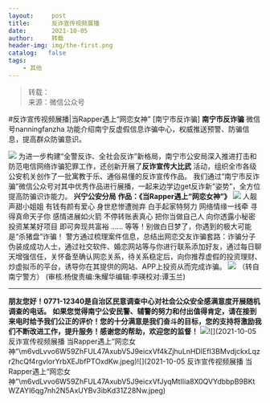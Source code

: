 ```yaml
---
layout:     post
title:      反诈宣传视频展播
date:       2021-10-05
author:     转载
header-img: img/the-first.png
catalog:   false
tags:
    - 其他
---
```


<blockquote><p>转载：<br>
来源：微信公众号</p></blockquote>

#反诈宣传视频展播|当Rapper遇上“网恋女神”
[南宁市反诈骗]
**南宁市反诈骗**
微信号nanningfanzha
功能介绍南宁反虚假信息诈骗中心，权威推送预警、防骗信息，提高群众防骗意识。

![]({{site.baseurl}}/postimg/m6vdLvvo6W5iaqtFlbC2aKtxz0cgAUufMCLNZjTFq3atj7KNzA5jndiaFCUL151ExlvRyBicqsE2ibqpx1OibZrS54A.gif)
为进一步构建“全警反诈、全社会反诈”新格局，南宁市公安局深入推进打击和防范电信网络诈骗犯罪工作，还创新开展了**反诈宣传大比武**
活动，组织全市各级公安机关创作了一批寓教于乐、通俗易懂的反诈宣传作品。
我们通过“南宁市反诈骗”微信公众号对其中优秀作品进行展播，一起来边学边get反诈新“姿势”，全方位提高防骗识诈能力。
**兴宁公安分局**
**作品：《当Rapper遇上“网恋女神”》**
![]({{site.baseurl}}/postimg/7QRTvkK2qC42QNeuLOOEE6bCG595AahicR8N0X1fpvK1rMAIgRMGBQFJ3OdhCY09JMKWtQDjMGjCmsZUcQA6GHg.png)
人靓声甜小姐姐
有钱有颜有爱心
身世悲惨遭抛弃
白手起家特努力
网络情缘一线牵
寻得真命天子你
感情进展如火箭
不停转账表真心
把你当做自己人
向你透露小秘密
投资某某好项目
即可奔现共富裕
……
等等！别做白日梦了，你遇到的极大可能是“杀猪盘”诈骗！
警方通过梳理案件信息，总结出网恋交友诈骗套路：诈骗分子伪装成成功人士，通过社交软件、婚恋网站等与你进行联系添加好友，通过每日聊天增强信任，关怀备至确认网恋关系，待关系稳定后，向你推荐虚假的投资理财、炒虚拟币的平台，诱导你在其提供的网站、APP上投资从而完成诈骗。
![]({{site.baseurl}}/postimg/P9ficrEVSdibanOUBq2fzocwibgyhtQTBfJRP8sAHGut6CgmYia0PSwichmMVZGC8D56YwIq1XodaYtMXlWKfIC3QHQ.png)
（转自南宁警方）
(审核:杨俊责编:朱耀华编辑:李瑛校对:谭玉兰)
***
******朋友您好！0771-12340是****自治区民意调查中心对社会公众安全感满意度开展随机调查的电话。**
**如果您觉得南宁公安民警、辅警的努力和付出值得肯定，请在接到来电时给予我们公正的评价！您的十分满意是我们奋斗的目标，您的支持将激励我们不断改进工作，提升服务！感谢您的帮助，欢迎您的监督！**
![]({{site.baseurl}}/postimg/m6vdLvvo6W59ZhFUL47AxubV5J9eicxVfeSQib8vSmVVKag6DgCakibnVGaXRN16TfOcn1K8fqzFkplNvtJX4JWWw.jpeg)![](2021-10-05
反诈宣传视频展播
当Rapper遇上“网恋女神”\\m6vdLvvo6W59ZhFUL47AxubV5J9eicxVf4kZjhuLnHDlEfI3BMvdjckxLqzr2hcQf4rgvlorYrbXEJbfPTOxdKw.jpeg)![](2021-10-05
反诈宣传视频展播
当Rapper遇上“网恋女神”\\m6vdLvvo6W59ZhFUL47AxubV5J9eicxVfJyqMtIIia8X0QVYdbbpB9BKtWZAYI6qg7nh2N5AxUYBv3ibKd31Z28Nw.jpeg)
